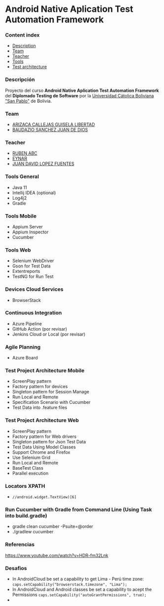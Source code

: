 # Android Native Aplication  Test Automation Framework

### Content index

- [Description](#descripcion)
- [Team](#integrantes)
- [Teacher](#teacher)
- [Tools](#tools)
- [Test architecture](#test-architecture)

### Descripción

Proyecto del curso **Android Native Aplication Test Automation Framework** del **Diplomado Testing de Software**
por la [Universidad Cátolica Boliviana "San Pablo"](https://lpz.ucb.edu.bo/) de Bolivia.

### Team

- [ARIZACA CALLEJAS GUISELA LIBERTAD](https://www.linkedin.com/in/guisela-arizaca/)
- [BAUDAZIO SANCHEZ JUAN DE DIOS](https://www.linkedin.com/in/juandediosbaudaziosanchez/)

### Teacher

- [RUBEN ABC ](https://www.linkedin.com/in/juan-david-lopez/)
- [EYNAR ](https://www.linkedin.com/in/juan-david-lopez/)
- [JUAN DAVID LOPEZ FUENTES](https://www.linkedin.com/in/juan-david-lopez/)

### Tools General

- Java 11
- Intellij IDEA (optional)
- Log4j2
- Gradle

### Tools Mobile

- Appium Server
- Appium Inspector
- Cucumber

### Tools Web

- Selenium WebDriver
- Gson for Test Data
- Extentreports
- TestNG for Run Test

### Devices Cloud Services

- BrowserStack

### Continuous Integration

- Azure Pipeline
- GitHub Action (por revisar)
- Jenkins Cloud or Local (por revisar)

### Agile Planning

- Azure Board

### Test Project Architecture Mobile

- ScreenPlay pattern
- Factory pattern for devices
- Singleton pattern for Session Manage
- Run Local and Remote
- Specification Scenario with Cucumber
- Test Data into .feature files

### Test Project Architecture Web

- ScreenPlay pattern
- Factory pattern for Web drivers
- Singleton pattern for Json Test Data
- Test Data Using Model Classes
- Support Chrome and Firefox
- Use Selenium Grid
- Run Local and Remote
- BaseTest Class
- Parallel execution

### Locators XPATH

- `//android.widget.TextView)[6]`

### Run Cucumber with Gradle from Command Line (Using Task into build.gradle)

- gradle clean cucumber -Psuite=@order
-  ./gradlew cucumber

### Referencias

https://www.youtube.com/watch?v=HDR-fm32Lnk

### Desafios 
- In AndroidCloud be set a capability to get Lima - Perú time zone: `caps.setCapability("browserstack.timezone", "Lima");`
- In AndroidCloud and Android classes be set a capability to acept the Permissions `caps.setCapability("autoGrantPermissions", true);`
- 

  